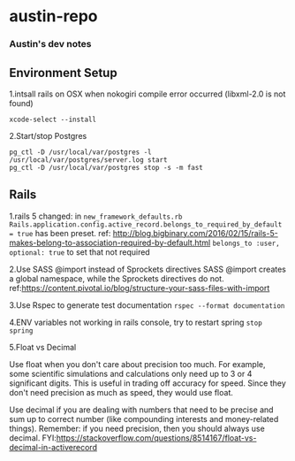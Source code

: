 # austin-repo
### Austin's dev notes

## Environment Setup

1.intsall rails on OSX when nokogiri compile error occurred (libxml-2.0 is not found)

`xcode-select --install`

2.Start/stop Postgres

```
pg_ctl -D /usr/local/var/postgres -l /usr/local/var/postgres/server.log start
pg_ctl -D /usr/local/var/postgres stop -s -m fast
```

## Rails

1.rails 5 changed:
in `new_framework_defaults.rb`
`Rails.application.config.active_record.belongs_to_required_by_default = true` has been preset. ref: http://blog.bigbinary.com/2016/02/15/rails-5-makes-belong-to-association-required-by-default.html
`belongs_to :user, optional: true` to set that not required

2.Use SASS @import instead of Sprockets directives
SASS @import creates a global namespace, while the Sprockets directives do not.
ref:https://content.pivotal.io/blog/structure-your-sass-files-with-import

3.Use Rspec to generate test documentation
`rspec --format documentation`

4.ENV variables not working in rails console, try to restart spring
`stop spring`

5.Float vs Decimal

Use float when you don't care about precision too much. For example, some scientific simulations and calculations only need up to 3 or 4 significant digits. This is useful in trading off accuracy for speed. Since they don't need precision as much as speed, they would use float.

Use decimal if you are dealing with numbers that need to be precise and sum up to correct number (like compounding interests and money-related things). Remember: if you need precision, then you should always use decimal.
FYI:https://stackoverflow.com/questions/8514167/float-vs-decimal-in-activerecord
